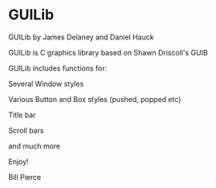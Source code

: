 # GUILib

GUILib by James Delaney and Daniel Hauck

GUILib is C graphics library based on Shawn Driscoll's GUIB

GUILib includes functions for:

Several Window styles

Various Button and Box styles (pushed, popped etc)

Title bar

Scroll bars

and much more

Enjoy!

Bill Pierce